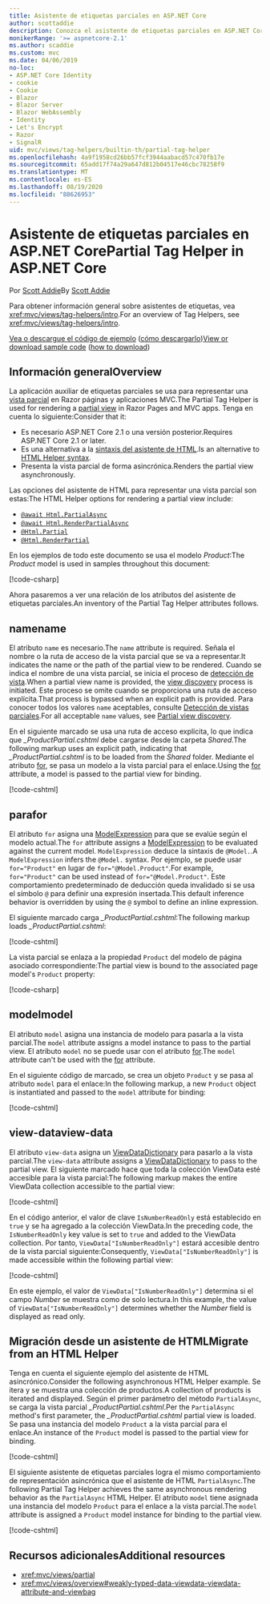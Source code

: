 ```yaml
---
title: Asistente de etiquetas parciales en ASP.NET Core
author: scottaddie
description: Conozca el asistente de etiquetas parciales en ASP.NET Core y el rol que desempeña cada uno de sus atributos a la hora de representar una vista parcial.
monikerRange: '>= aspnetcore-2.1'
ms.author: scaddie
ms.custom: mvc
ms.date: 04/06/2019
no-loc:
- ASP.NET Core Identity
- cookie
- Cookie
- Blazor
- Blazor Server
- Blazor WebAssembly
- Identity
- Let's Encrypt
- Razor
- SignalR
uid: mvc/views/tag-helpers/builtin-th/partial-tag-helper
ms.openlocfilehash: 4a9f1958cd26bb57fcf3944aabacd57c470fb17e
ms.sourcegitcommit: 65add17f74a29a647d812b04517e46cbc78258f9
ms.translationtype: MT
ms.contentlocale: es-ES
ms.lasthandoff: 08/19/2020
ms.locfileid: "88626953"
---
```

# <a name="partial-tag-helper-in-aspnet-core"></a><span data-ttu-id="be3b1-103">Asistente de etiquetas parciales en ASP.NET Core</span><span class="sxs-lookup"><span data-stu-id="be3b1-103">Partial Tag Helper in ASP.NET Core</span></span>

<span data-ttu-id="be3b1-104">Por [Scott Addie](https://github.com/scottaddie)</span><span class="sxs-lookup"><span data-stu-id="be3b1-104">By [Scott Addie](https://github.com/scottaddie)</span></span>

<span data-ttu-id="be3b1-105">Para obtener información general sobre asistentes de etiquetas, vea <xref:mvc/views/tag-helpers/intro>.</span><span class="sxs-lookup"><span data-stu-id="be3b1-105">For an overview of Tag Helpers, see <xref:mvc/views/tag-helpers/intro>.</span></span>

<span data-ttu-id="be3b1-106">[Vea o descargue el código de ejemplo](https://github.com/dotnet/AspNetCore.Docs/tree/master/aspnetcore/mvc/views/tag-helpers/built-in/samples) ([cómo descargarlo](xref:index#how-to-download-a-sample))</span><span class="sxs-lookup"><span data-stu-id="be3b1-106">[View or download sample code](https://github.com/dotnet/AspNetCore.Docs/tree/master/aspnetcore/mvc/views/tag-helpers/built-in/samples) ([how to download](xref:index#how-to-download-a-sample))</span></span>

## <a name="overview"></a><span data-ttu-id="be3b1-107">Información general</span><span class="sxs-lookup"><span data-stu-id="be3b1-107">Overview</span></span>

<span data-ttu-id="be3b1-108">La aplicación auxiliar de etiquetas parciales se usa para representar una [vista parcial](xref:mvc/views/partial) en Razor páginas y aplicaciones MVC.</span><span class="sxs-lookup"><span data-stu-id="be3b1-108">The Partial Tag Helper is used for rendering a [partial view](xref:mvc/views/partial) in Razor Pages and MVC apps.</span></span> <span data-ttu-id="be3b1-109">Tenga en cuenta lo siguiente:</span><span class="sxs-lookup"><span data-stu-id="be3b1-109">Consider that it:</span></span>

* <span data-ttu-id="be3b1-110">Es necesario ASP.NET Core 2.1 o una versión posterior.</span><span class="sxs-lookup"><span data-stu-id="be3b1-110">Requires ASP.NET Core 2.1 or later.</span></span>
* <span data-ttu-id="be3b1-111">Es una alternativa a la [sintaxis del asistente de HTML](xref:mvc/views/partial#reference-a-partial-view).</span><span class="sxs-lookup"><span data-stu-id="be3b1-111">Is an alternative to [HTML Helper syntax](xref:mvc/views/partial#reference-a-partial-view).</span></span>
* <span data-ttu-id="be3b1-112">Presenta la vista parcial de forma asincrónica.</span><span class="sxs-lookup"><span data-stu-id="be3b1-112">Renders the partial view asynchronously.</span></span>

<span data-ttu-id="be3b1-113">Las opciones del asistente de HTML para representar una vista parcial son estas:</span><span class="sxs-lookup"><span data-stu-id="be3b1-113">The HTML Helper options for rendering a partial view include:</span></span>

* [`@await Html.PartialAsync`](/dotnet/api/microsoft.aspnetcore.mvc.rendering.htmlhelperpartialextensions.partialasync)
* [`@await Html.RenderPartialAsync`](/dotnet/api/microsoft.aspnetcore.mvc.rendering.htmlhelperpartialextensions.renderpartialasync)
* [`@Html.Partial`](/dotnet/api/microsoft.aspnetcore.mvc.rendering.htmlhelperpartialextensions.partial)
* [`@Html.RenderPartial`](/dotnet/api/microsoft.aspnetcore.mvc.rendering.htmlhelperpartialextensions.renderpartial)

<span data-ttu-id="be3b1-114">En los ejemplos de todo este documento se usa el modelo *Product*:</span><span class="sxs-lookup"><span data-stu-id="be3b1-114">The *Product* model is used in samples throughout this document:</span></span>

[!code-csharp[](samples/TagHelpersBuiltIn/Models/Product.cs)]

<span data-ttu-id="be3b1-115">Ahora pasaremos a ver una relación de los atributos del asistente de etiquetas parciales.</span><span class="sxs-lookup"><span data-stu-id="be3b1-115">An inventory of the Partial Tag Helper attributes follows.</span></span>

## <a name="name"></a><span data-ttu-id="be3b1-116">name</span><span class="sxs-lookup"><span data-stu-id="be3b1-116">name</span></span>

<span data-ttu-id="be3b1-117">El atributo `name` es necesario.</span><span class="sxs-lookup"><span data-stu-id="be3b1-117">The `name` attribute is required.</span></span> <span data-ttu-id="be3b1-118">Señala el nombre o la ruta de acceso de la vista parcial que se va a representar.</span><span class="sxs-lookup"><span data-stu-id="be3b1-118">It indicates the name or the path of the partial view to be rendered.</span></span> <span data-ttu-id="be3b1-119">Cuando se indica el nombre de una vista parcial, se inicia el proceso de [detección de vista](xref:mvc/views/overview#view-discovery).</span><span class="sxs-lookup"><span data-stu-id="be3b1-119">When a partial view name is provided, the [view discovery](xref:mvc/views/overview#view-discovery) process is initiated.</span></span> <span data-ttu-id="be3b1-120">Este proceso se omite cuando se proporciona una ruta de acceso explícita.</span><span class="sxs-lookup"><span data-stu-id="be3b1-120">That process is bypassed when an explicit path is provided.</span></span> <span data-ttu-id="be3b1-121">Para conocer todos los valores `name` aceptables, consulte [Detección de vistas parciales](xref:mvc/views/partial#partial-view-discovery).</span><span class="sxs-lookup"><span data-stu-id="be3b1-121">For all acceptable `name` values, see [Partial view discovery](xref:mvc/views/partial#partial-view-discovery).</span></span>

<span data-ttu-id="be3b1-122">En el siguiente marcado se usa una ruta de acceso explícita, lo que indica que *_ProductPartial.cshtml* debe cargarse desde la carpeta *Shared*.</span><span class="sxs-lookup"><span data-stu-id="be3b1-122">The following markup uses an explicit path, indicating that *_ProductPartial.cshtml* is to be loaded from the *Shared* folder.</span></span> <span data-ttu-id="be3b1-123">Mediante el atributo [for](#for), se pasa un modelo a la vista parcial para el enlace.</span><span class="sxs-lookup"><span data-stu-id="be3b1-123">Using the [for](#for) attribute, a model is passed to the partial view for binding.</span></span>

[!code-cshtml[](samples/TagHelpersBuiltIn/Pages/Product.cshtml?name=snippet_Name)]

## <a name="for"></a><span data-ttu-id="be3b1-124">para</span><span class="sxs-lookup"><span data-stu-id="be3b1-124">for</span></span>

<span data-ttu-id="be3b1-125">El atributo `for` asigna una [ModelExpression](/dotnet/api/microsoft.aspnetcore.mvc.viewfeatures.modelexpression) para que se evalúe según el modelo actual.</span><span class="sxs-lookup"><span data-stu-id="be3b1-125">The `for` attribute assigns a [ModelExpression](/dotnet/api/microsoft.aspnetcore.mvc.viewfeatures.modelexpression) to be evaluated against the current model.</span></span> <span data-ttu-id="be3b1-126">`ModelExpression` deduce la sintaxis de `@Model.`.</span><span class="sxs-lookup"><span data-stu-id="be3b1-126">A `ModelExpression` infers the `@Model.` syntax.</span></span> <span data-ttu-id="be3b1-127">Por ejemplo, se puede usar `for="Product"` en lugar de `for="@Model.Product"`.</span><span class="sxs-lookup"><span data-stu-id="be3b1-127">For example, `for="Product"` can be used instead of `for="@Model.Product"`.</span></span> <span data-ttu-id="be3b1-128">Este comportamiento predeterminado de deducción queda invalidado si se usa el símbolo `@` para definir una expresión insertada.</span><span class="sxs-lookup"><span data-stu-id="be3b1-128">This default inference behavior is overridden by using the `@` symbol to define an inline expression.</span></span>

<span data-ttu-id="be3b1-129">El siguiente marcado carga *_ProductPartial.cshtml*:</span><span class="sxs-lookup"><span data-stu-id="be3b1-129">The following markup loads *_ProductPartial.cshtml*:</span></span>

[!code-cshtml[](samples/TagHelpersBuiltIn/Pages/Product.cshtml?name=snippet_For)]

<span data-ttu-id="be3b1-130">La vista parcial se enlaza a la propiedad `Product` del modelo de página asociado correspondiente:</span><span class="sxs-lookup"><span data-stu-id="be3b1-130">The partial view is bound to the associated page model's `Product` property:</span></span>

[!code-csharp[](samples/TagHelpersBuiltIn/Pages/Product.cshtml.cs?highlight=8)]

## <a name="model"></a><span data-ttu-id="be3b1-131">model</span><span class="sxs-lookup"><span data-stu-id="be3b1-131">model</span></span>

<span data-ttu-id="be3b1-132">El atributo `model` asigna una instancia de modelo para pasarla a la vista parcial.</span><span class="sxs-lookup"><span data-stu-id="be3b1-132">The `model` attribute assigns a model instance to pass to the partial view.</span></span> <span data-ttu-id="be3b1-133">El atributo `model` no se puede usar con el atributo [for](#for).</span><span class="sxs-lookup"><span data-stu-id="be3b1-133">The `model` attribute can't be used with the [for](#for) attribute.</span></span>

<span data-ttu-id="be3b1-134">En el siguiente código de marcado, se crea un objeto `Product` y se pasa al atributo `model` para el enlace:</span><span class="sxs-lookup"><span data-stu-id="be3b1-134">In the following markup, a new `Product` object is instantiated and passed to the `model` attribute for binding:</span></span>

[!code-cshtml[](samples/TagHelpersBuiltIn/Pages/Product.cshtml?name=snippet_Model)]

## <a name="view-data"></a><span data-ttu-id="be3b1-135">view-data</span><span class="sxs-lookup"><span data-stu-id="be3b1-135">view-data</span></span>

<span data-ttu-id="be3b1-136">El atributo `view-data` asigna un [ViewDataDictionary](/dotnet/api/microsoft.aspnetcore.mvc.viewfeatures.viewdatadictionary) para pasarlo a la vista parcial.</span><span class="sxs-lookup"><span data-stu-id="be3b1-136">The `view-data` attribute assigns a [ViewDataDictionary](/dotnet/api/microsoft.aspnetcore.mvc.viewfeatures.viewdatadictionary) to pass to the partial view.</span></span> <span data-ttu-id="be3b1-137">El siguiente marcado hace que toda la colección ViewData esté accesible para la vista parcial:</span><span class="sxs-lookup"><span data-stu-id="be3b1-137">The following markup makes the entire ViewData collection accessible to the partial view:</span></span>

[!code-cshtml[](samples/TagHelpersBuiltIn/Pages/Product.cshtml?name=snippet_ViewData&highlight=5-)]

<span data-ttu-id="be3b1-138">En el código anterior, el valor de clave `IsNumberReadOnly` está establecido en `true` y se ha agregado a la colección ViewData.</span><span class="sxs-lookup"><span data-stu-id="be3b1-138">In the preceding code, the `IsNumberReadOnly` key value is set to `true` and added to the ViewData collection.</span></span> <span data-ttu-id="be3b1-139">Por tanto, `ViewData["IsNumberReadOnly"]` estará accesible dentro de la vista parcial siguiente:</span><span class="sxs-lookup"><span data-stu-id="be3b1-139">Consequently, `ViewData["IsNumberReadOnly"]` is made accessible within the following partial view:</span></span>

[!code-cshtml[](samples/TagHelpersBuiltIn/Pages/Shared/_ProductViewDataPartial.cshtml?highlight=5)]

<span data-ttu-id="be3b1-140">En este ejemplo, el valor de `ViewData["IsNumberReadOnly"]` determina si el campo *Number* se muestra como de solo lectura.</span><span class="sxs-lookup"><span data-stu-id="be3b1-140">In this example, the value of `ViewData["IsNumberReadOnly"]` determines whether the *Number* field is displayed as read only.</span></span>

## <a name="migrate-from-an-html-helper"></a><span data-ttu-id="be3b1-141">Migración desde un asistente de HTML</span><span class="sxs-lookup"><span data-stu-id="be3b1-141">Migrate from an HTML Helper</span></span>

<span data-ttu-id="be3b1-142">Tenga en cuenta el siguiente ejemplo del asistente de HTML asincrónico.</span><span class="sxs-lookup"><span data-stu-id="be3b1-142">Consider the following asynchronous HTML Helper example.</span></span> <span data-ttu-id="be3b1-143">Se itera y se muestra una colección de productos.</span><span class="sxs-lookup"><span data-stu-id="be3b1-143">A collection of products is iterated and displayed.</span></span> <span data-ttu-id="be3b1-144">Según el primer parámetro del método `PartialAsync`, se carga la vista parcial *_ProductPartial.cshtml*.</span><span class="sxs-lookup"><span data-stu-id="be3b1-144">Per the `PartialAsync` method's first parameter, the *_ProductPartial.cshtml* partial view is loaded.</span></span> <span data-ttu-id="be3b1-145">Se pasa una instancia del modelo `Product` a la vista parcial para el enlace.</span><span class="sxs-lookup"><span data-stu-id="be3b1-145">An instance of the `Product` model is passed to the partial view for binding.</span></span>

[!code-cshtml[](samples/TagHelpersBuiltIn/Pages/Products.cshtml?name=snippet_HtmlHelper&highlight=3)]

<span data-ttu-id="be3b1-146">El siguiente asistente de etiquetas parciales logra el mismo comportamiento de representación asincrónica que el asistente de HTML `PartialAsync`.</span><span class="sxs-lookup"><span data-stu-id="be3b1-146">The following Partial Tag Helper achieves the same asynchronous rendering behavior as the `PartialAsync` HTML Helper.</span></span> <span data-ttu-id="be3b1-147">El atributo `model` tiene asignada una instancia del modelo `Product` para el enlace a la vista parcial.</span><span class="sxs-lookup"><span data-stu-id="be3b1-147">The `model` attribute is assigned a `Product` model instance for binding to the partial view.</span></span>

[!code-cshtml[](samples/TagHelpersBuiltIn/Pages/Products.cshtml?name=snippet_TagHelper&highlight=3)]

## <a name="additional-resources"></a><span data-ttu-id="be3b1-148">Recursos adicionales</span><span class="sxs-lookup"><span data-stu-id="be3b1-148">Additional resources</span></span>

* <xref:mvc/views/partial>
* <xref:mvc/views/overview#weakly-typed-data-viewdata-viewdata-attribute-and-viewbag>
